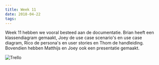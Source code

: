 ```yaml
---
title: Week 11
date: 2018-04-22
tags:
---
```


Week 11 hebben we vooral besteed aan de documentatie.
Brian heeft een klassendiagram gemaakt, Joey de use case scenario's en use case diagram, Rico de persona's en user stories en Thom de handleiding.
Bovendien hebben Matthijs en Joey ook een presentatie gemaakt.

![Trello](https://i.gyazo.com/04fa53ad13d53db4666fd234f19a1df6.jpg)

